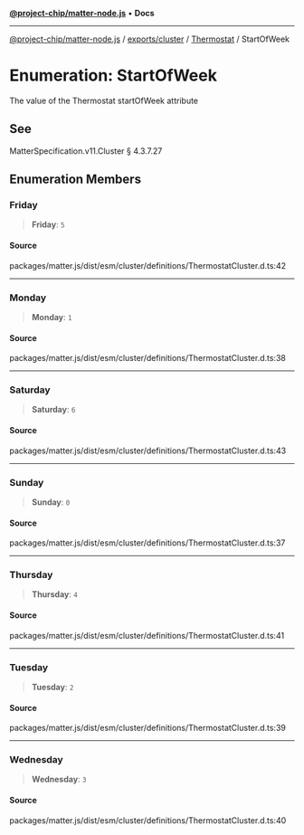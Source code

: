 [**@project-chip/matter-node.js**](../../../../../README.md) • **Docs**

***

[@project-chip/matter-node.js](../../../../../modules.md) / [exports/cluster](../../../README.md) / [Thermostat](../README.md) / StartOfWeek

# Enumeration: StartOfWeek

The value of the Thermostat startOfWeek attribute

## See

MatterSpecification.v11.Cluster § 4.3.7.27

## Enumeration Members

### Friday

> **Friday**: `5`

#### Source

packages/matter.js/dist/esm/cluster/definitions/ThermostatCluster.d.ts:42

***

### Monday

> **Monday**: `1`

#### Source

packages/matter.js/dist/esm/cluster/definitions/ThermostatCluster.d.ts:38

***

### Saturday

> **Saturday**: `6`

#### Source

packages/matter.js/dist/esm/cluster/definitions/ThermostatCluster.d.ts:43

***

### Sunday

> **Sunday**: `0`

#### Source

packages/matter.js/dist/esm/cluster/definitions/ThermostatCluster.d.ts:37

***

### Thursday

> **Thursday**: `4`

#### Source

packages/matter.js/dist/esm/cluster/definitions/ThermostatCluster.d.ts:41

***

### Tuesday

> **Tuesday**: `2`

#### Source

packages/matter.js/dist/esm/cluster/definitions/ThermostatCluster.d.ts:39

***

### Wednesday

> **Wednesday**: `3`

#### Source

packages/matter.js/dist/esm/cluster/definitions/ThermostatCluster.d.ts:40
